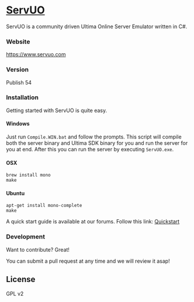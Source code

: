 # [ServUO]

ServUO is a community driven Ultima Online Server Emulator written in C#.

### Website

https://www.servuo.com

### Version

Publish 54

### Installation

Getting started with ServUO is quite easy.

#### Windows

Just run `Compile.WIN.bat` and follow the prompts. This script will compile both the server binary and Ultima SDK binary for you and run the server for you at end. After this you can run the server by executing `ServUO.exe`.

#### OSX

`brew install mono`  
`make`

#### Ubuntu

`apt-get install mono-complete`  
`make`

A quick start guide is available at our forums. Follow this link: [Quickstart]

### Development

Want to contribute? Great!

You can submit a pull request at any time and we will review it asap!

License
----

GPL v2




   [ServUO]: <https://www.servuo.com>
   [Quickstart]: <https://www.servuo.com/tutorials/getting-started-with-servuo.2/>
